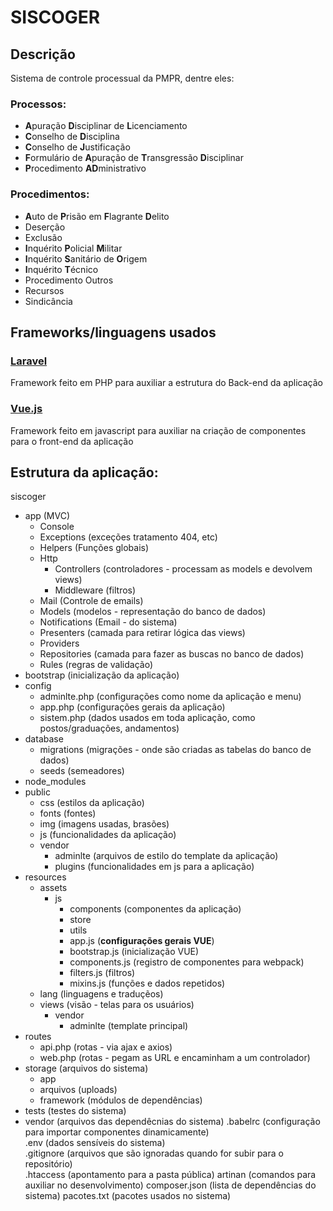 # SISCOGER
## Descrição
Sistema de controle processual da PMPR, dentre eles:  
### Processos:
+ **A**puração **D**isciplinar de **L**icenciamento
+ **C**onselho de **D**isciplina
+ **C**onselho de **J**ustificação
+ **F**ormulário de **A**puração de **T**ransgressão **D**isciplinar
+ **P**rocedimento **AD**ministrativo
### Procedimentos:
+ **A**uto de **P**risão em **F**lagrante **D**elito
+ Deserção
+ Exclusão
+ **I**nquérito **P**olicial **M**ilitar
+ **I**nquérito **S**anitário de **O**rigem
+ **I**nquérito **T**écnico
+ Procedimento Outros
+ Recursos
+ Sindicância
## Frameworks/linguagens usados
### [Laravel](https://laravel.com/) 
Framework feito em PHP para auxiliar a estrutura do Back-end da aplicação
### [Vue.js](https://vuejs.org/)
Framework feito em javascript para auxiliar na criação de componentes para o front-end da aplicação
## Estrutura da aplicação:
siscoger
+ app (MVC)
    + Console
    + Exceptions (exceções tratamento 404, etc)
    + Helpers (Funções globais)
    + Http
        + Controllers (controladores - processam as models e devolvem views)
        + Middleware (filtros)
    + Mail (Controle de emails)
    + Models (modelos - representação do banco de dados)
    + Notifications (Email - do sistema)
    + Presenters (camada para retirar lógica das views)
    + Providers 
    + Repositories (camada para fazer as buscas no banco de dados)
    + Rules (regras de validação)
+ bootstrap (inicialização da aplicação)
+ config
    + adminlte.php (configurações como nome da aplicação e menu)
    + app.php (configurações gerais da aplicação)
    + sistem.php (dados usados em toda aplicação, como postos/graduações, andamentos)
+ database
    + migrations (migrações - onde são criadas as tabelas do banco de dados)
    + seeds (semeadores)
+ node_modules 
+ public
    + css (estilos da aplicação)
    + fonts (fontes)
    + img (imagens usadas, brasões)
    + js (funcionalidades da aplicação)
    + vendor
        + adminlte (arquivos de estilo do template da aplicação)
        + plugins (funcionalidades em js para a aplicação)
+ resources
    + assets
        + js 
            + components (componentes da aplicação)
            + store
            + utils
            + app.js (**configurações gerais VUE**)
            + bootstrap.js (inicialização VUE)
            + components.js (registro de componentes para webpack)
            + filters.js (filtros)
            + mixins.js (funções e dados repetidos)
    + lang (linguagens e traduçẽos)
    + views (visão - telas para os usuários)
        + vendor
            + adminlte (template principal)    
+ routes
    + api.php (rotas - via ajax e axios)
    + web.php (rotas - pegam as URL e encaminham a um controlador)
+ storage (arquivos do sistema)
    + app
    + arquivos (uploads)
    + framework (módulos de dependências)
+ tests (testes do sistema)
+ vendor (arquivos das dependêcnias do sistema)
.babelrc (configuração para importar componentes dinamicamente)  
.env (dados sensíveis do sistema)  
.gitignore (arquivos que são ignoradas quando for subir para o repositório)  
.htaccess (apontamento para a pasta pública)
artinan (comandos para auxiliar no desenvolvimento)
composer.json (lista de dependências do sistema)
pacotes.txt (pacotes usados no sistema)

